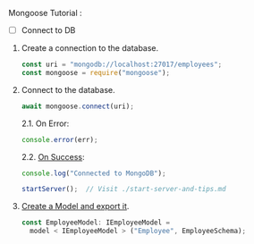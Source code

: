 Mongoose Tutorial :

- [ ] Connect to DB

1.  Create a connection to the database.

    ```js
    const uri = "mongodb://localhost:27017/employees";
    const mongoose = require("mongoose");
    ```

2.  Connect to the database.

    ```js
    await mongoose.connect(uri);
    ```

    2.1. On Error:

    ```js
    console.error(err);
    ```

    2.2. [On Success](./start-server-and-tips.md):

    ```js
    console.log("Connected to MongoDB");

    startServer();  // Visit ./start-server-and-tips.md
    ```

3.  [Create a Model and export it](./building-a-model-with-mongoose.md).

    ```js
    const EmployeeModel: IEmployeeModel =
      model < IEmployeeModel > ("Employee", EmployeeSchema);
    ```

<!-- 4.  Create a new document.

    ```js
    const employee = new EmployeeModel({
      name: "John",
      age: 30,
      position: "developer",
    });
    ```

5.  Save the document.

    ```js
    await employee.save();
    ```

6.  Find all documents.

    ```js
    const employees = await EmployeeModel.find();
    ```

7.  Find a document by id.

    ```js
    const employee = await EmployeeModel.findById(id);
    ``` -->
